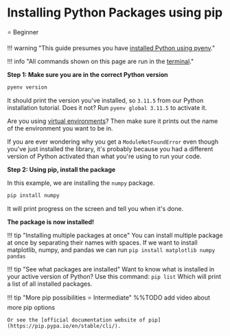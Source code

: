 # Installing Python Packages using pip
<span class="tag beginner-tag">⭐️ Beginner</span>

!!! warning "This guide presumes you have [installed Python using pyenv](/python/install)."

!!! info "All commands shown on this page are run in the [terminal](computer/terminal)."

**Step 1: Make sure you are in the correct Python version**
```bash
pyenv version
```
It should print the version you've installed, so `3.11.5` from our Python installation tutorial. Does it not? Run `pyenv global 3.11.5` to activate it.

Are you using [virtual environments](python/venv)? Then make sure it prints out the name of the environment you want to be in.

If you are ever wondering why you get a `ModuleNotFoundError` even though you've just installed the library, it's probably because you had a different version of Python activated than what you're using to run your code.

**Step 2: Using pip, install the package**

In this example, we are installing the `numpy` package.
```bash
pip install numpy
```
It will print progress on the screen and tell you when it's done.

**The package is now installed!**

!!! tip "Installing multiple packages at once"
    You can install multiple package at once by separating their names with spaces. If we want to install matplotlib, numpy, and pandas we can run 
    ```
    pip install matplotlib numpy pandas
    ```

!!! tip "See what packages are installed"
    Want to know what is installed in your active version of Python? Use this command:
    ```
    pip list
    ```
    Which will print a list of all installed packages.

!!! tip "More pip possibilities <span class="tag intermediate-tag">⭐️ Intermediate</span>"
    %%TODO add video about more pip options

    Or see the [official documentation website of pip](https://pip.pypa.io/en/stable/cli/).